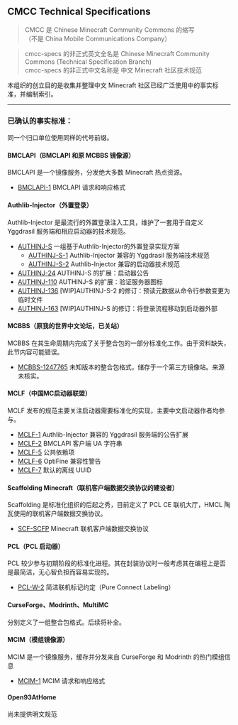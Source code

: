 ## CMCC Technical Specifications

> CMCC 是 Chinese Minecraft Community Commons 的缩写  
> （不是 China Mobile Communications Company）

> cmcc-specs 的非正式英文全名是 Chinese Minecraft Community Commons (Technical Specification Branch)  
> cmcc-specs 的非正式中文名称是 中文 Minecraft 社区技术规范

本组织的创立目的是收集并整理中文 Minecraft 社区已经广泛使用中的事实标准，并编制索引。

---
### 已确认的事实标准：

同一个归口单位使用同样的代号前缀。

#### BMCLAPI（BMCLAPI 和原 MCBBS 镜像源）
BMCLAPI 是一个镜像服务，分发绝大多数 Minecraft 热点资源。
- [BMCLAPI-1](https://bmclapidoc.bangbang93.com/)  BMCLAPI 请求和响应格式

#### Authlib-Injector（外置登录）
Authlib-Injector 是最流行的外置登录注入工具，维护了一套用于自定义 Yggdrasil 服务端和相应启动器的技术规范。
- [AUTHINJ-S](https://github.com/yushijinhun/authlib-injector)  一组基于Authlib-Injector的外置登录实现方案
  - [AUTHINJ-S-1](https://github.com/yushijinhun/authlib-injector/wiki/Yggdrasil-%E6%9C%8D%E5%8A%A1%E7%AB%AF%E6%8A%80%E6%9C%AF%E8%A7%84%E8%8C%83)  Authlib-Injector 兼容的 Yggdrasil 服务端技术规范
  - [AUTHINJ-S-2](https://github.com/yushijinhun/authlib-injector/wiki/%E5%90%AF%E5%8A%A8%E5%99%A8%E6%8A%80%E6%9C%AF%E8%A7%84%E8%8C%83)  Authlib-Injector 兼容的启动器技术规范
- [AUTHINJ-24](https://github.com/yushijinhun/authlib-injector/issues/24)  AUTHINJ-S 的扩展：启动器公告
- [AUTHINJ-110](https://github.com/yushijinhun/authlib-injector/issues/110)  AUTHINJ-S 的扩展：验证服务器图标
- [AUTHINJ-136](https://github.com/yushijinhun/authlib-injector/issues/136)  [WIP]AUTHINJ-S-2 的修订：预读元数据从命令行参数变更为临时文件
- [AUTHINJ-163](https://github.com/yushijinhun/authlib-injector/issues/163)  [WIP]AUTHINJ-S 的修订：将登录流程移动到启动器外部

#### MCBBS（原我的世界中文论坛，已关站）
MCBBS 在其生命周期内完成了关于整合包的一部分标准化工作。由于资料缺失，此节内容可能错误。
- [MCBBS-1247765](https://archives.mcbbs.co/read.php?tid=1247765) 未知版本的整合包格式，储存于一个第三方镜像站。来源未核实。

#### MCLF（中国MC启动器联盟）
MCLF 发布的规范主要关注启动器需要标准化的实现，主要中文启动器作者均参与。
- [MCLF-1](https://github.com/MCLF-CN/docs/issues/1)  Authlib-Injector 兼容的 Yggdrasil 服务端的公告扩展
- [MCLF-2](https://github.com/MCLF-CN/docs/issues/2)  BMCLAPI 客户端 UA 字符串
- [MCLF-5](https://github.com/MCLF-CN/docs/issues/5)  公共依赖项
- [MCLF-6](https://github.com/MCLF-CN/docs/issues/6)  OptiFine 兼容性警告
- [MCLF-7](https://github.com/MCLF-CN/docs/issues/7)  默认的离线 UUID

#### Scaffolding Minecraft（联机客户端数据交换协议的建设者）
Scaffolding 是标准化组织的后起之秀，目前定义了 PCL CE 联机大厅，HMCL 陶瓦使用的联机客户端数据交换协议。
- [SCF-SCFP](https://github.com/Scaffolding-MC/Scaffolding-MC/blob/main/README.md) Minecraft 联机客户端数据交换协议

#### PCL（PCL 启动器）
PCL 较少参与初期阶段的标准化进程。其在封装协议时一般考虑其在编程上是否是最简洁，无心智负担而容易实现的。
- [PCL-W-2](https://github.com/Meloong-Git/PCL/wiki/%E7%AE%80%E6%B4%81%E8%81%94%E6%9C%BA%E6%A0%87%E8%AE%B0%E7%BA%A6%E5%AE%9A) 简洁联机标记约定（Pure Connect Labeling）

#### CurseForge、Modrinth、MultiMC
分别定义了一组整合包格式。后续将补全。

#### MCIM（模组镜像源）
MCIM 是一个镜像服务，缓存并分发来自 CurseForge 和 Modrinth 的热门模组信息
- [MCIM-1](https://mod.mcimirror.top/docs)  MCIM 请求和响应格式

#### Open93AtHome
尚未提供明文规范
